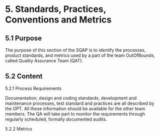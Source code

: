 # 5. Standards, Practices, Conventions and Metrics

## 5.1 Purpose
The purpose of this section of the SQAP is to identify the processes, product standards, and metrics used by a part 
of the team OutOfBounds, called Quality Assurance Team (QAT).
        
## 5.2 Content
 5.2.1 Process Requirements
 
 Documentation, design and coding standards, development and maintenance processes, test standard and practices are all 
 described by the GPT. All these information should be available for the other team members. 
 The QA will take part to monitor the requirements through regularly scheduled, formally documented audits.
 
 5.2.2 Metrics

    
